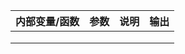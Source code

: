 | 内部变量/函数 | 参数 | 说明 | 输出 |
| :-----------: | :--: | :--: | :--: |
|               |      |      |      |
|               |      |      |      |
|               |      |      |      |

